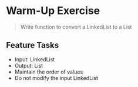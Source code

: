 # Warm-Up Exercise

> Write function to convert a LinkedList to a List

## Feature Tasks

- Input: LinkedList
- Output: List
- Maintain the order of values
- Do not modify the input LinkedList